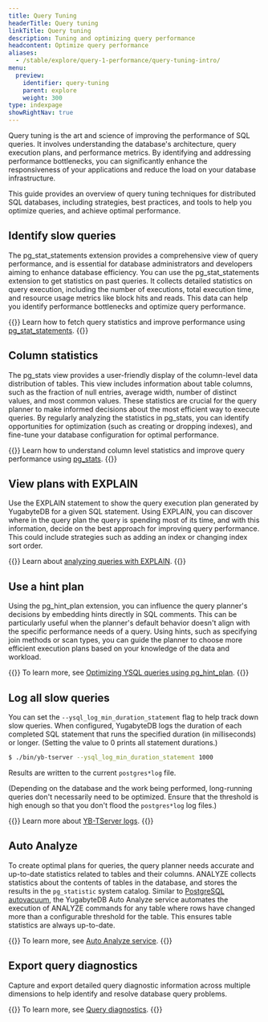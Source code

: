 ```yaml
---
title: Query Tuning
headerTitle: Query tuning
linkTitle: Query tuning
description: Tuning and optimizing query performance
headcontent: Optimize query performance
aliases:
  - /stable/explore/query-1-performance/query-tuning-intro/
menu:
  preview:
    identifier: query-tuning
    parent: explore
    weight: 300
type: indexpage
showRightNav: true
---
```


Query tuning is the art and science of improving the performance of SQL queries. It involves understanding the database's architecture, query execution plans, and performance metrics. By identifying and addressing performance bottlenecks, you can significantly enhance the responsiveness of your applications and reduce the load on your database infrastructure.

This guide provides an overview of query tuning techniques for distributed SQL databases, including strategies, best practices, and tools to help you optimize queries, and achieve optimal performance.

## Identify slow queries

The pg_stat_statements extension provides a comprehensive view of query performance, and is essential for database administrators and developers aiming to enhance database efficiency. You can use the pg_stat_statements extension to get statistics on past queries. It collects detailed statistics on query execution, including the number of executions, total execution time, and resource usage metrics like block hits and reads. This data can help you identify performance bottlenecks and optimize query performance.

{{<lead link="./pg-stat-statements/">}}
Learn how to fetch query statistics and improve performance using [pg_stat_statements](./pg-stat-statements/).
{{</lead>}}

## Column statistics

The pg_stats view provides a user-friendly display of the column-level data distribution of tables. This view includes information about table columns, such as the fraction of null entries, average width, number of distinct values, and most common values. These statistics are crucial for the query planner to make informed decisions about the most efficient way to execute queries. By regularly analyzing the statistics in pg_stats, you can identify opportunities for optimization (such as creating or dropping indexes), and fine-tune your database configuration for optimal performance.

{{<lead link="./pg-stats/">}}
Learn how to understand column level statistics and improve query performance using [pg_stats](./pg-stats/).
{{</lead>}}

## View plans with EXPLAIN

Use the EXPLAIN statement to show the query execution plan generated by YugabyteDB for a given SQL statement. Using EXPLAIN, you can discover where in the query plan the query is spending most of its time, and with this information, decide on the best approach for improving query performance. This could include strategies such as adding an index or changing index sort order.

{{<lead link="./explain-analyze/">}}
Learn about [analyzing queries with EXPLAIN](./explain-analyze/).
{{</lead>}}

## Use a hint plan

Using the pg_hint_plan extension, you can influence the query planner's decisions by embedding hints directly in SQL comments. This can be particularly useful when the planner's default behavior doesn't align with the specific performance needs of a query. Using hints, such as specifying join methods or scan types, you can guide the planner to choose more efficient execution plans based on your knowledge of the data and workload.

{{<lead link="./pg-hint-plan/">}}
To learn more, see [Optimizing YSQL queries using pg_hint_plan](./pg-hint-plan/).
{{</lead>}}

## Log all slow queries

You can set the `--ysql_log_min_duration_statement` flag to help track down slow queries. When configured, YugabyteDB logs the duration of each completed SQL statement that runs the specified duration (in milliseconds) or longer. (Setting the value to 0 prints all statement durations.)

```sh
$ ./bin/yb-tserver --ysql_log_min_duration_statement 1000
```

Results are written to the current `postgres*log` file.

(Depending on the database and the work being performed, long-running queries don't necessarily need to be optimized. Ensure that the threshold is high enough so that you don't flood the `postgres*log` log files.)

{{<lead link="/stable/troubleshoot/nodes/check-logs/#yb-tserver-logs">}}
Learn more about [YB-TServer logs](/stable/explore/observability/logging/).
{{</lead>}}

## Auto Analyze

To create optimal plans for queries, the query planner needs accurate and up-to-date statistics related to tables and their columns. ANALYZE collects statistics about the contents of tables in the database, and stores the results in the `pg_statistic` system catalog. Similar to [PostgreSQL autovacuum](https://www.postgresql.org/docs/current/routine-vacuuming.html#AUTOVACUUM), the YugabyteDB Auto Analyze service automates the execution of ANALYZE commands for any table where rows have changed more than a configurable threshold for the table. This ensures table statistics are always up-to-date.

{{<lead link="./auto-analyze/">}}
To learn more, see [Auto Analyze service](./auto-analyze/).
{{</lead>}}

## Export query diagnostics

Capture and export detailed query diagnostic information across multiple dimensions to help identify and resolve database query problems.

{{<lead link="./query-diagnostics/">}}
To learn more, see [Query diagnostics](./query-diagnostics/).
{{</lead>}}
